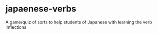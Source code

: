 # japaenese-verbs
A game/quiz of sorts to help students of Japanese with learning the verb inflections
